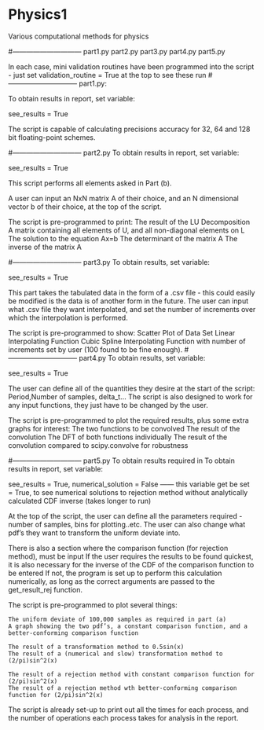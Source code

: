 # Physics1
Various computational methods for physics 

#——————————
part1.py
part2.py
part3.py
part4.py
part5.py


In each case, mini validation routines have been programmed into the script - just set validation_routine = True at the top to see these run
#——————————
part1.py:

To obtain results in report, set variable:

see_results = True

The script is capable of calculating precisions accuracy for 32, 64 and 128 bit floating-point schemes.

#——————————
part2.py
To obtain results in report, set variable:

see_results = True

This script performs all elements asked in Part (b).

A user can input an NxN matrix A of their choice, and an N dimensional vector b of their choice, at the top of the script.

The script is pre-programmed to print:
	The result of the LU Decomposition
	A matrix containing all elements of U, and all non-diagonal elements on L
	The solution to the equation Ax=b
	The determinant of the matrix A
	The inverse of the matrix A
	
#——————————
part3.py
To obtain results, set variable:

see_results = True

This part takes the tabulated data in the form of a .csv file - this could easily be modified is the data is of another form in the future. 
The user can input what .csv file they want interpolated, and set the number of increments over which the interpolation is performed.

The script is pre-programmed to show:
	Scatter Plot of Data Set
	Linear Interpolating Function 
	Cubic Spline Interpolating Function with number of increments set by user (100 found to be fine enough).
#——————————
part4.py
To obtain results, set variable:

see_results = True

The user can define all of the quantities they desire at the start of the script: Period,Number of samples, delta_t…
The script is also designed to work for any input functions, they just have to be changed by the user.

The script is pre-programmed to plot the required results, plus some extra graphs for interest:
	The two functions to be convolved
	The result of the convolution
	The DFT of both functions individually
	The result of the convolution compared to scipy.convolve for robustness

#——————————
part5.py
To obtain results required in To obtain results in report, set variable:

see_results = True,
numerical_solution = False —— this variable get be set = True, to see numerical solutions to rejection method without analytically calculated CDF inverse (takes longer to run)

At the top of the script, the user can define all the parameters required - number of samples, bins for plotting..etc.
The user can also change what pdf’s they want to transform the uniform deviate into.

There is also a section where the comparison function (for rejection method), must be input
If the user requires the results to be found quickest, it is also necessary for the inverse of the CDF of the comparison function to be entered
If not, the program is set up to perform this calculation numerically, as long as the correct arguments are passed to the get_result_rej function.

The script is pre-programmed to plot several things:

	The uniform deviate of 100,000 samples as required in part (a)
	A graph showing the two pdf’s, a constant comparison function, and a better-conforming comparison function
	
	The result of a transformation method to 0.5sin(x)
	The result of a (numerical and slow) transformation method to (2/pi)sin^2(x)

	The result of a rejection method with constant comparison function for (2/pi)sin^2(x)
	The result of a rejection method wth better-conforming comparison function for (2/pi)sin^2(x)


The script is already set-up to print out all the times for each process, and the number of operations each process takes for analysis in the report.





